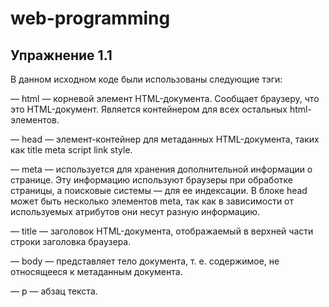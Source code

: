 # web-programming

## Упражнение 1.1

В данном исходном коде были использованы следующие тэги:

—	html — корневой элемент HTML-документа. Сообщает браузеру, что это HTML-документ. Является контейнером для всех остальных html-элементов.

—	head — элемент-контейнер для метаданных HTML-документа, таких как title meta script link style.

—	meta — используется для хранения дополнительной информации о странице. Эту информацию используют браузеры при обработке страницы, а поисковые системы — для ее индексации. В блоке head может быть несколько элементов meta, так как в зависимости от используемых атрибутов они несут разную информацию.

—	title — заголовок HTML-документа, отображаемый в верхней части строки заголовка браузера.

—	body — представляет тело документа, т. е. содержимое, не относящееся к метаданным документа.

—	p — абзац текста.

